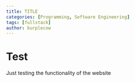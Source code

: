 ```yaml
---
title: TITLE
categories: [Programming, Software Engineering]
tags: [fullstack]
author: burplecow
---
```


# Test

Just testing the functionality of the website